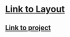 # [Link to Layout](https://www.figma.com/file/r74vhd12rfukxGazYRSkf/Plant-shop?node-id=0%3A1)
## [Link to project](https://network-error.github.io/plant-shop/dist/)
